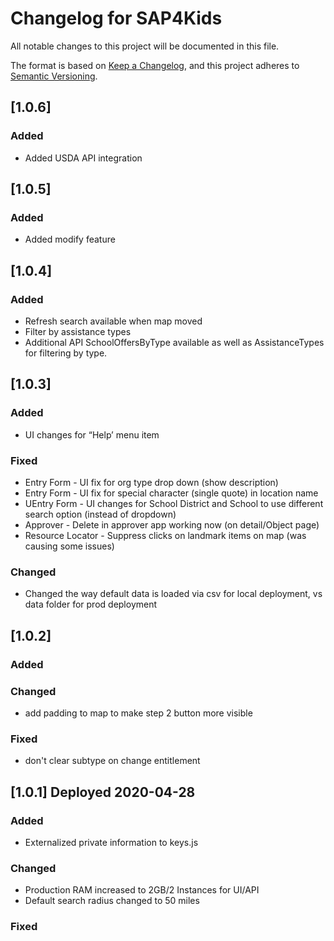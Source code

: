 # Changelog for SAP4Kids
All notable changes to this project will be documented in this file.

The format is based on [Keep a Changelog](https://keepachangelog.com/en/1.0.0/),
and this project adheres to [Semantic Versioning](https://semver.org/spec/v2.0.0.html).

## [1.0.6] 
### Added
 - Added USDA API integration

## [1.0.5] 
### Added
 - Added modify feature

## [1.0.4] 
### Added
 - Refresh search available when map moved
 - Filter by assistance types
 - Additional API SchoolOffersByType available as well as AssistanceTypes for filtering by type.

## [1.0.3] 
### Added
 - UI changes for “Help’ menu item 
### Fixed
 - Entry Form - UI fix for org type drop down (show description)
 - Entry Form - UI fix for special character (single quote) in location name
 - UEntry Form - UI changes for School District and School to use different search option (instead of dropdown) 
 - Approver - Delete in approver app working now (on detail/Object page)
 - Resource Locator - Suppress clicks on landmark items on map (was causing some issues)
### Changed
 - Changed the way default data is loaded via csv for local deployment, vs data folder for prod deployment

## [1.0.2] 
### Added
### Changed
 - add padding to map to make step 2 button more visible
### Fixed
 - don't clear subtype on change entitlement

## [1.0.1] Deployed 2020-04-28
### Added
 - Externalized private information to keys.js
### Changed
 - Production RAM increased to 2GB/2 Instances for UI/API
 - Default search radius changed to 50 miles
### Fixed


